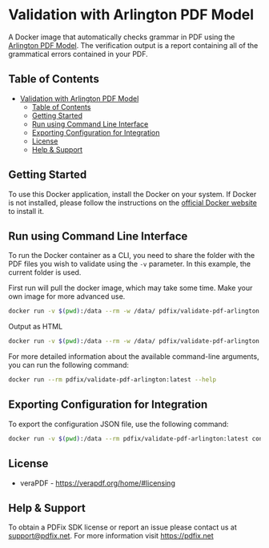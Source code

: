 # Validation with Arlington PDF Model

A Docker image that automatically checks grammar in PDF using the [Arlington PDF Model](https://github.com/pdf-association/arlington-pdf-model). The verification output is a report containing all of the grammatical errors contained in your PDF.

## Table of Contents

- [Validation with Arlington PDF Model](#validation-with-arlington-pdf-model)
  - [Table of Contents](#table-of-contents)
  - [Getting Started](#getting-started)
  - [Run using Command Line Interface](#run-using-command-line-interface)
  - [Exporting Configuration for Integration](#exporting-configuration-for-integration)
  - [License](#license)
  - [Help \& Support](#help--support)

## Getting Started

To use this Docker application, install the Docker on your system. If Docker is not installed, please follow the instructions on the [official Docker website](https://docs.docker.com/get-docker/) to install it.

## Run using Command Line Interface

To run the Docker container as a CLI, you need to share the folder with the PDF files you wish to validate using the `-v` parameter. In this example, the current folder is used.

First run will pull the docker image, which may take some time. Make your own image for more advanced use.

```bash
docker run -v $(pwd):/data --rm -w /data/ pdfix/validate-pdf-arlington:latest validate -i <input>.pdf
```

Output as HTML

```bash
docker run -v $(pwd):/data --rm -w /data/ pdfix/validate-pdf-arlington:latest validate -i <input>.pdf -o index.html --format html
```

For more detailed information about the available command-line arguments, you can run the following command:

```bash
docker run --rm pdfix/validate-pdf-arlington:latest --help
```

## Exporting Configuration for Integration

To export the configuration JSON file, use the following command:

```bash
docker run -v $(pwd):/data --rm pdfix/validate-pdf-arlington:latest config -o config.json
```

## License

- veraPDF - https://verapdf.org/home/#licensing

## Help & Support

To obtain a PDFix SDK license or report an issue please contact us at support@pdfix.net.
For more information visit https://pdfix.net
